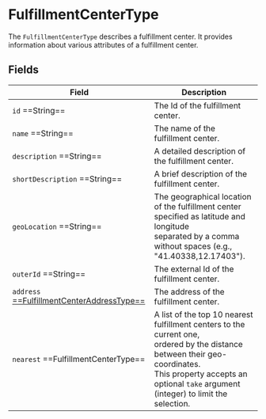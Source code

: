 # FulfillmentCenterType

The `FulfillmentCenterType` describes a fulfillment center. It provides information about various attributes of a fulfillment center. 

## Fields

|Field                            |Description                                     |
|---------------------------------|------------------------------------------------|
|`id`  ==String==                 |The Id of the fulfillment center.|
|`name`  ==String==               |The name of the fulfillment center.|
|`description`  ==String==        |A detailed description of the fulfillment center.|
|`shortDescription`  ==String==   |A brief description of the fulfillment center.|
|`geoLocation`  ==String==        |The geographical location of the fulfillment center specified as latitude and longitude<br>separated by a comma without spaces (e.g., "41.40338,12.17403").|
|`outerId`  ==String==            |The external Id of the fulfillment center.|
|`address` [ ==FulfillmentCenterAddressType== ](FulfillmentCenterAddressType.md)|The address of the fulfillment center. |
|`nearest`  ==FulfillmentCenterType== |A list of the top 10 nearest fulfillment centers to the current one,<br>ordered by the distance between their geo-coordinates.<br>This property accepts an optional `take` argument (integer) to limit the selection. |